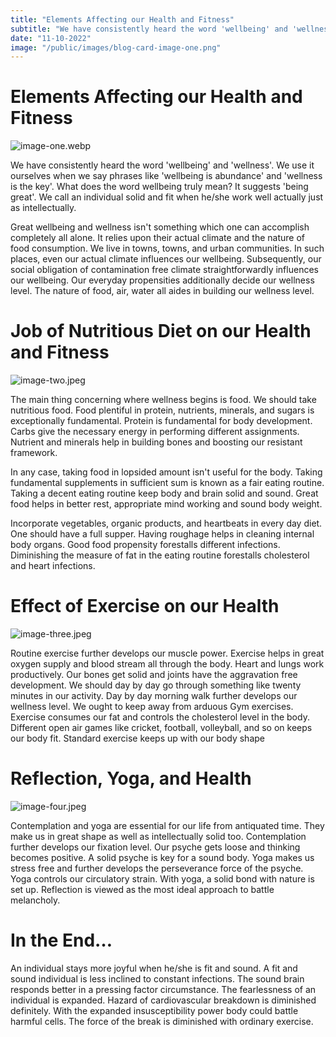 ```yaml
---
title: "Elements Affecting our Health and Fitness"
subtitle: "We have consistently heard the word 'wellbeing' and 'wellness'. We use it ourselves when we say phrases like 'wellbeing is abundance' and 'wellness is the key'..."
date: "11-10-2022"
image: "/public/images/blog-card-image-one.png"
---
```


# Elements Affecting our Health and Fitness

![image-one.webp](image-one.webp)

We have consistently heard the word 'wellbeing' and 'wellness'. We use it ourselves when we say phrases like 'wellbeing is abundance' and 'wellness is the key'. What does the word wellbeing truly mean? It suggests 'being great'. We call an individual solid and fit when he/she work well actually just as intellectually.

Great wellbeing and wellness isn't something which one can accomplish completely all alone. It relies upon their actual climate and the nature of food consumption. We live in towns, towns, and urban communities. In such places, even our actual climate influences our wellbeing. Subsequently, our social obligation of contamination free climate straightforwardly influences our wellbeing. Our everyday propensities additionally decide our wellness level. The nature of food, air, water all aides in building our wellness level.

# **Job of Nutritious Diet on our Health and Fitness**

![image-two.jpeg](image-two.jpeg)

The main thing concerning where wellness begins is food. We should take nutritious food. Food plentiful in protein, nutrients, minerals, and sugars is exceptionally fundamental. Protein is fundamental for body development. Carbs give the necessary energy in performing different assignments. Nutrient and minerals help in building bones and boosting our resistant framework.

In any case, taking food in lopsided amount isn't useful for the body. Taking fundamental supplements in sufficient sum is known as a fair eating routine. Taking a decent eating routine keep body and brain solid and sound. Great food helps in better rest, appropriate mind working and sound body weight.

Incorporate vegetables, organic products, and heartbeats in every day diet. One should have a full supper. Having roughage helps in cleaning internal body organs. Good food propensity forestalls different infections. Diminishing the measure of fat in the eating routine forestalls cholesterol and heart infections.

# **Effect of Exercise on our Health**

![image-three.jpeg](image-three.jpeg)

Routine exercise further develops our muscle power. Exercise helps in great oxygen supply and blood stream all through the body. Heart and lungs work productively. Our bones get solid and joints have the aggravation free development. We should day by day go through something like twenty minutes in our activity. Day by day morning walk further develops our wellness level. We ought to keep away from arduous Gym exercises. Exercise consumes our fat and controls the cholesterol level in the body. Different open air games like cricket, football, volleyball, and so on keeps our body fit. Standard exercise keeps up with our body shape

# **Reflection, Yoga, and Health**

![image-four.jpeg](image-four.jpeg)

Contemplation and yoga are essential for our life from antiquated time. They make us in great shape as well as intellectually solid too. Contemplation further develops our fixation level. Our psyche gets loose and thinking becomes positive. A solid psyche is key for a sound body. Yoga makes us stress free and further develops the perseverance force of the psyche. Yoga controls our circulatory strain. With yoga, a solid bond with nature is set up. Reflection is viewed as the most ideal approach to battle melancholy.

# In the End…

An individual stays more joyful when he/she is fit and sound. A fit and sound individual is less inclined to constant infections. The sound brain responds better in a pressing factor circumstance. The fearlessness of an individual is expanded. Hazard of cardiovascular breakdown is diminished definitely. With the expanded insusceptibility power body could battle harmful cells. The force of the break is diminished with ordinary exercise.
